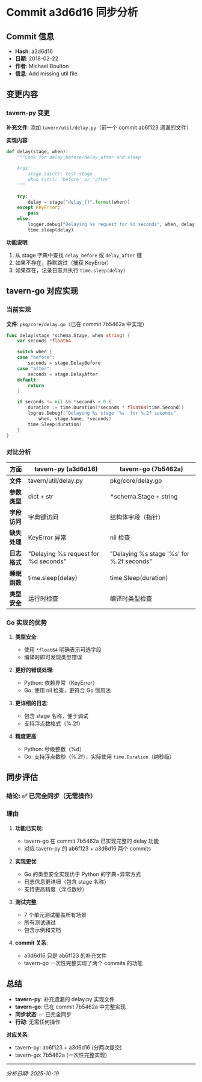 # Commit a3d6d16 同步分析

## Commit 信息
- **Hash**: a3d6d16
- **日期**: 2018-02-22
- **作者**: Michael Boulton
- **信息**: Add missing util file

## 变更内容

### tavern-py 变更

**补充文件**: 添加 `tavern/util/delay.py`（前一个 commit ab6f123 遗漏的文件）

**实现内容**:
```python
def delay(stage, when):
    """Look for delay_before/delay_after and sleep
    
    Args:
        stage (dict): test stage
        when (str): 'before' or 'after'
    """
    
    try:
        delay = stage["delay_{}".format(when)]
    except KeyError:
        pass
    else:
        logger.debug("Delaying %s request for %d seconds", when, delay)
        time.sleep(delay)
```

**功能说明**:
1. 从 stage 字典中查找 `delay_before` 或 `delay_after` 键
2. 如果不存在，静默跳过（捕获 KeyError）
3. 如果存在，记录日志并执行 `time.sleep(delay)`

## tavern-go 对应实现

### 当前实现

**文件**: `pkg/core/delay.go`（已在 commit 7b5462a 中实现）

```go
func delay(stage *schema.Stage, when string) {
    var seconds *float64

    switch when {
    case "before":
        seconds = stage.DelayBefore
    case "after":
        seconds = stage.DelayAfter
    default:
        return
    }

    if seconds != nil && *seconds > 0 {
        duration := time.Duration(*seconds * float64(time.Second))
        logrus.Debugf("Delaying %s stage '%s' for %.2f seconds",
            when, stage.Name, *seconds)
        time.Sleep(duration)
    }
}
```

### 对比分析

| 方面 | tavern-py (a3d6d16) | tavern-go (7b5462a) |
|------|---------------------|---------------------|
| **文件** | tavern/util/delay.py | pkg/core/delay.go |
| **参数类型** | dict + str | *schema.Stage + string |
| **字段访问** | 字典键访问 | 结构体字段（指针） |
| **缺失处理** | KeyError 异常 | nil 检查 |
| **日志格式** | "Delaying %s request for %d seconds" | "Delaying %s stage '%s' for %.2f seconds" |
| **睡眠函数** | time.sleep(delay) | time.Sleep(duration) |
| **类型安全** | 运行时检查 | 编译时类型检查 |

### Go 实现的优势

1. **类型安全**: 
   - 使用 `*float64` 明确表示可选字段
   - 编译时即可发现类型错误

2. **更好的错误处理**:
   - Python: 依赖异常（KeyError）
   - Go: 使用 nil 检查，更符合 Go 惯用法

3. **更详细的日志**:
   - 包含 stage 名称，便于调试
   - 支持浮点数格式（%.2f）

4. **精度更高**:
   - Python: 秒级整数（%d）
   - Go: 支持浮点数秒（%.2f），实际使用 `time.Duration`（纳秒级）

## 同步评估

### 结论: ✅ **已完全同步（无需操作）**

### 理由

1. **功能已实现**: 
   - tavern-go 在 commit 7b5462a 已实现完整的 delay 功能
   - 对应 tavern-py 的 ab6f123 + a3d6d16 两个 commits

2. **实现更优**:
   - Go 的类型安全实现优于 Python 的字典+异常方式
   - 日志信息更详细（包含 stage 名称）
   - 支持更高精度（浮点数秒）

3. **测试完整**:
   - 7 个单元测试覆盖所有场景
   - 所有测试通过
   - 包含示例和文档

4. **commit 关系**:
   - a3d6d16 只是 ab6f123 的补充文件
   - tavern-go 一次性完整实现了两个 commits 的功能

## 总结

- **tavern-py**: 补充遗漏的 delay.py 实现文件
- **tavern-go**: 已在 commit 7b5462a 中完整实现
- **同步状态**: ✅ 已完全同步
- **行动**: 无需任何操作

**对应关系**:
- tavern-py: ab6f123 + a3d6d16 (分两次提交)
- tavern-go: 7b5462a (一次性完整实现)

---
*分析日期: 2025-10-19*
